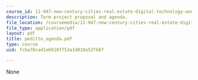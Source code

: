 ```yaml
---
course_id: 11-947-new-century-cities-real-estate-digital-technology-and-design-fall-2004
description: Term project proposal and agenda.
file_location: /coursemedia/11-947-new-century-cities-real-estate-digital-technology-and-design-fall-2004/fcba78cad1e6010f753a1d018a52fb87_peditto_agenda.pdf
file_type: application/pdf
layout: pdf
title: peditto_agenda.pdf
type: course
uid: fcba78cad1e6010f753a1d018a52fb87

---
```

None